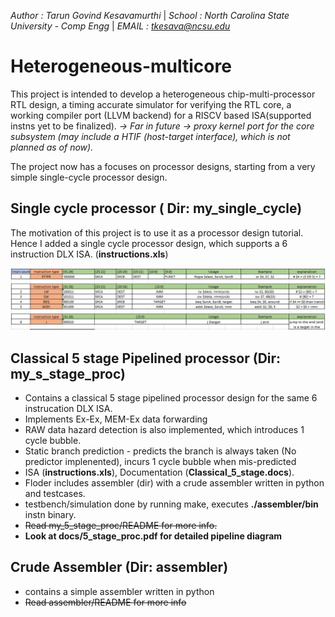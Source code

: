 *Author : Tarun Govind Kesavamurthi* |
*School : North Carolina State University - Comp Engg* |
*EMAIL  : tkesava@ncsu.edu*

# Heterogeneous-multicore
This project is intended to develop a heterogeneous chip-multi-processor RTL design, a timing accurate simulator for verifying the RTL core, a working compiler port (LLVM backend) for a RISCV based ISA(supported instns yet to be finalized).
*-> Far in future -> proxy kernel port for the core subsystem (may include a HTIF (host-target interface), which is not planned as of now).*

The project now has a focuses on processor designs, starting from a very simple single-cycle processor design.

## Single cycle processor ( Dir: my_single_cycle)
The motivation of this project is to use it as a processor design tutorial. Hence I added a single cycle processor design, which supports a 6 instruction DLX ISA. (**instructions.xls**)

![](images/6_instn_DLX_ISA.jpg)

## Classical 5 stage Pipelined processor (Dir: my_s_stage_proc)
* Contains a classical 5 stage pipelined processor design for the same 6 instrucation DLX ISA.
* Implements Ex-Ex, MEM-Ex data forwarding
* RAW data hazard detection is also implemented, which introduces 1 cycle bubble.
* Static branch prediction - predicts the branch is always taken (No predictor implenented), incurs 1 cycle bubble when mis-predicted
* ISA (**instructions.xls**), Documentation (**Classical_5_stage.docs**).
* Floder includes assembler (dir) with a crude assembler written in python and testcases.
* testbench/simulation done by running make, executes **./assembler/bin** instn binary.
* ~~Read my_5_stage_proc/README for more info.~~
* **Look at docs/5_stage_proc.pdf for detailed pipeline diagram**

## Crude Assembler (Dir: assembler)
* contains a simple assembler written in python
* ~~Read assembler/README for more info~~
